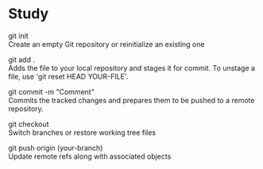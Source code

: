 # Study

git init <br>
Create an empty Git repository or reinitialize an existing one

git add .<br>
Adds the file to your local repository and stages it for commit. To unstage a file, use 'git reset HEAD YOUR-FILE'.

git commit -m "Comment" <br>
Commits the tracked changes and prepares them to be pushed to a remote repository.

git checkout <br>
Switch branches or restore working tree files

git push origin (your-branch) <br>
Update remote refs along with associated objects
